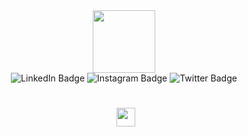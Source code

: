 
<!--
**Jfpignan/Jfpignan** is a ✨ _special_ ✨ repository because its `README.md` (this file) appears on your GitHub profile.

Here are some ideas to get you started:

- 🔭 I’m currently working on ...
- 🌱 I’m currently learning ...
- 👯 I’m looking to collaborate on ...
- 🤔 I’m looking for help with ...
- 💬 Ask me about ...
- 📫 How to reach me: ...
- 😄 Pronouns: ...
- ⚡ Fun fact: ...
-->

  <div id="header" align="center">
  <img src="https://media.giphy.com/media/fvx95jkua5th3YeThr/giphy.gif" width="100"/>
   </div><div id="badges">
  <div align="center"> 
    <img src="https://img.shields.io/badge/LinkedIn-blue?style=for-the-badge&logo=linkedin&logoColor=white" alt="LinkedIn Badge"/>
  <img src="https://img.shields.io/badge/Instagram-purple?style=for-the-badge&logo=instagram&logoColor=white" alt="Instagram Badge"/>
  <img src="https://img.shields.io/badge/Twitter-blue?style=for-the-badge&logo=twitter&logoColor=white" alt="Twitter Badge"/>
</div>
  </div>

<h1>
   <div align="center">
     <img src="https://komarev.com/ghpvc/?username=Jfpignan&style=flat-square&color=blue" alt=""/>
  <img src="https://giphy.com/gifs/transparent-hvRJCLFzcasrR4ia7z/fullscreen" width="30px"/>
      </div>
</h1>

